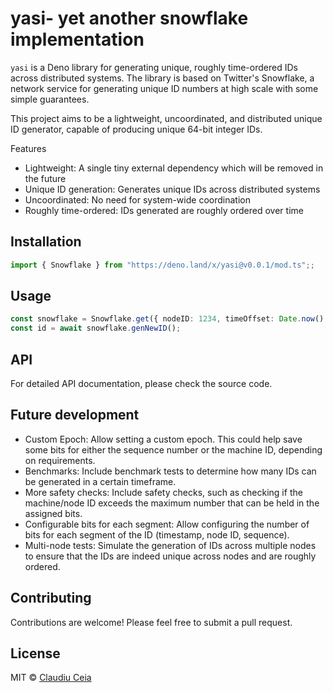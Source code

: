 # yasi- yet another snowflake implementation

`yasi` is a Deno library for generating unique, roughly time-ordered IDs across distributed systems. The library is based on Twitter's Snowflake, a network service for generating unique ID numbers at high scale with some simple guarantees.

This project aims to be a lightweight, uncoordinated, and distributed unique ID generator, capable of producing unique 64-bit integer IDs.

Features
  - Lightweight: A single tiny external dependency which will be removed in the future
  - Unique ID generation: Generates unique IDs across distributed systems
  - Uncoordinated: No need for system-wide coordination
  - Roughly time-ordered: IDs generated are roughly ordered over time

## Installation

```ts
import { Snowflake } from "https://deno.land/x/yasi@v0.0.1/mod.ts";;
```

## Usage

```ts
const snowflake = Snowflake.get({ nodeID: 1234, timeOffset: Date.now() });
const id = await snowflake.genNewID();
```

## API

For detailed API documentation, please check the source code.

## Future development

  - Custom Epoch: Allow setting a custom epoch. This could help save some bits for either the sequence number or the machine ID, depending on requirements.
  - Benchmarks: Include benchmark tests to determine how many IDs can be generated in a certain timeframe.
  - More safety checks: Include safety checks, such as checking if the machine/node ID exceeds the maximum number that can be held in the assigned bits.
  - Configurable bits for each segment: Allow configuring the number of bits for each segment of the ID (timestamp, node ID, sequence). 
  - Multi-node tests: Simulate the generation of IDs across multiple nodes to ensure that the IDs are indeed unique across nodes and are roughly ordered.

## Contributing

Contributions are welcome! Please feel free to submit a pull request.

## License

MIT © [Claudiu Ceia](https://github.com/ClaudiuCeia)